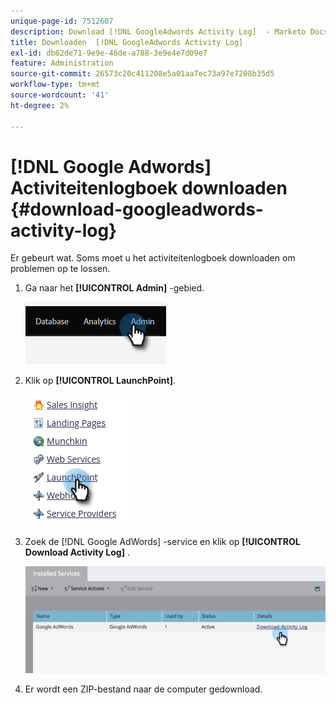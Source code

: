 ```yaml
---
unique-page-id: 7512607
description: Download [!DNL GoogleAdwords Activity Log]  - Marketo Docs - Productdocumentatie
title: Downloaden  [!DNL GoogleAdwords Activity Log]
exl-id: db62de71-9e9e-46de-a788-3e9e4e7d09e7
feature: Administration
source-git-commit: 26573c20c411208e5a01aa7ec73a97e7208b35d5
workflow-type: tm+mt
source-wordcount: '41'
ht-degree: 2%

---
```


# [!DNL Google Adwords] Activiteitenlogboek downloaden {#download-googleadwords-activity-log}

Er gebeurt wat. Soms moet u het activiteitenlogboek downloaden om problemen op te lossen.

1. Ga naar het **[!UICONTROL Admin]** -gebied.

   ![](assets/download-googleadwords-activity-log-1.png)

1. Klik op **[!UICONTROL LaunchPoint]**.

   ![](assets/download-googleadwords-activity-log-2.png)

1. Zoek de [!DNL Google AdWords] -service en klik op **[!UICONTROL Download Activity Log]** .

   ![](assets/download-googleadwords-activity-log-3.png)

1. Er wordt een ZIP-bestand naar de computer gedownload.
